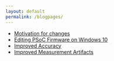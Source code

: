 ```yaml
---
layout: default
permalink: /blogpages/
---
```


- [Motivation for changes](https://g1ojs.github.io/G1OJS-MR300-SARK100-Firmware/Motivation-for-changes/)
- [Editing PSoC Firmware on Windows 10](https://g1ojs.github.io/G1OJS-MR300-SARK100-Firmware/EditingOnWindows10/)
- [Improved Accuracy](https://g1ojs.github.io/G1OJS-MR300-SARK100-Firmware/Improved-Accuracy)
- [Improved Measurement Artifacts](https://g1ojs.github.io/G1OJS-MR300-SARK100-Firmware/Improved-Artifacts)


